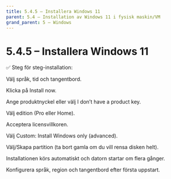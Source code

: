 ```yaml
---
title: 5.4.5 – Installera Windows 11
parent: 5.4 – Installation av Windows 11 i fysisk maskin/VM
grand_parent: 5 – Windows
---
```

# 5.4.5 – Installera Windows 11

✅ Steg för steg-installation:

Välj språk, tid och tangentbord.

Klicka på Install now.

Ange produktnyckel eller välj I don’t have a product key.

Välj edition (Pro eller Home).

Acceptera licensvillkoren.

Välj Custom: Install Windows only (advanced).

Välj/Skapa partition (ta bort gamla om du vill rensa disken helt).

Installationen körs automatiskt och datorn startar om flera gånger.

Konfigurera språk, region och tangentbord efter första uppstart.

